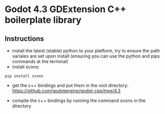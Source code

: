 # Godot 4.3 GDExtension C++ boilerplate library

## Instructions
- install the latest (stable) python to your platform, try to ensure the path variales are set upon install (ensuring you can use the python and pips commands at the terminal)
- install scons:
```
pip install scons
```
- get the c++ bindings and put them in the root directory:
  https://github.com/godotengine/godot-cpp/tree/4.3

- compile the c++ bindings by running the command scons in the directory
